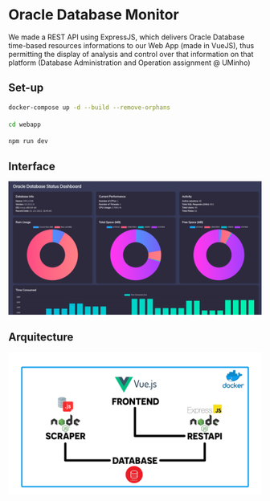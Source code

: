 # Oracle Database Monitor

We made a REST API using ExpressJS, which delivers Oracle Database time-based resources informations to our Web App (made in VueJS), thus permitting the display of analysis and control over that information on that platform (Database Administration and Operation assignment @ UMinho)

## Set-up

```bash
docker-compose up -d --build --remove-orphans

cd webapp

npm run dev
```

## Interface
![](assets/db.png)

## Arquitecture
![](assets/arquitecture.png)
